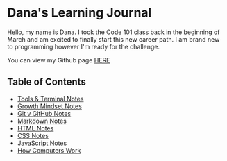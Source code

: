 # Dana's Learning Journal

Hello, my name is Dana. I took the Code 101 class back in the beginning of March and am excited to finally start this new career path. I am brand new to programming however I'm ready for the challenge. 

You can view my Github page [HERE](https://dana0298.github.io/learning-journal/)

## Table of Contents
- [Tools & Terminal Notes](tools-terminal.md)
- [Growth Mindset Notes](growth-mindset.md)
- [Git v GitHub Notes](git-github.md)
- [Markdown Notes](markdown.md)
- [HTML Notes](html-notes.md)
- [CSS Notes](css-notes.md)
- [JavaScript Notes](javascript-notes.md)
- [How Computers Work](computer-videos.md)